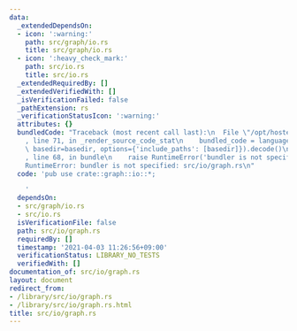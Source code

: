 ```yaml
---
data:
  _extendedDependsOn:
  - icon: ':warning:'
    path: src/graph/io.rs
    title: src/graph/io.rs
  - icon: ':heavy_check_mark:'
    path: src/io.rs
    title: src/io.rs
  _extendedRequiredBy: []
  _extendedVerifiedWith: []
  _isVerificationFailed: false
  _pathExtension: rs
  _verificationStatusIcon: ':warning:'
  attributes: {}
  bundledCode: "Traceback (most recent call last):\n  File \"/opt/hostedtoolcache/Python/3.9.5/x64/lib/python3.9/site-packages/onlinejudge_verify/documentation/build.py\"\
    , line 71, in _render_source_code_stat\n    bundled_code = language.bundle(stat.path,\
    \ basedir=basedir, options={'include_paths': [basedir]}).decode()\n  File \"/opt/hostedtoolcache/Python/3.9.5/x64/lib/python3.9/site-packages/onlinejudge_verify/languages/user_defined.py\"\
    , line 68, in bundle\n    raise RuntimeError('bundler is not specified: {}'.format(path.as_posix()))\n\
    RuntimeError: bundler is not specified: src/io/graph.rs\n"
  code: 'pub use crate::graph::io::*;

    '
  dependsOn:
  - src/graph/io.rs
  - src/io.rs
  isVerificationFile: false
  path: src/io/graph.rs
  requiredBy: []
  timestamp: '2021-04-03 11:26:56+09:00'
  verificationStatus: LIBRARY_NO_TESTS
  verifiedWith: []
documentation_of: src/io/graph.rs
layout: document
redirect_from:
- /library/src/io/graph.rs
- /library/src/io/graph.rs.html
title: src/io/graph.rs
---
```

